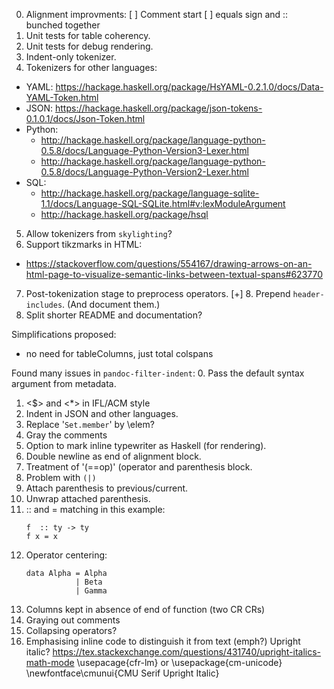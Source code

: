 0. Alignment improvments:
  [ ] Comment start
  [ ] equals sign and :: bunched together
1. Unit tests for table coherency.
2. Unit tests for debug rendering.
3. Indent-only tokenizer.
4. Tokenizers for other languages:
  - YAML: https://hackage.haskell.org/package/HsYAML-0.2.1.0/docs/Data-YAML-Token.html
  - JSON: https://hackage.haskell.org/package/json-tokens-0.1.0.1/docs/Json-Token.html
  - Python:
      * http://hackage.haskell.org/package/language-python-0.5.8/docs/Language-Python-Version3-Lexer.html
      * http://hackage.haskell.org/package/language-python-0.5.8/docs/Language-Python-Version2-Lexer.html
  - SQL:
      * http://hackage.haskell.org/package/language-sqlite-1.1/docs/Language-SQL-SQLite.html#v:lexModuleArgument
      * http://hackage.haskell.org/package/hsql
5. Allow tokenizers from `skylighting`?
6. Support tikzmarks in HTML:
  - https://stackoverflow.com/questions/554167/drawing-arrows-on-an-html-page-to-visualize-semantic-links-between-textual-spans#623770
7. Post-tokenization stage to preprocess operators.
[+] 8. Prepend `header-includes`. (And document them.)
9. Split shorter README and documentation?

Simplifications proposed:
* no need for tableColumns, just total colspans

Found many issues in `pandoc-filter-indent`:
0. Pass the default syntax argument from metadata.
1. <$> and <*> in IFL/ACM style
2. Indent in JSON and other languages.
3. Replace '`Set.member`' by \elem?
4. Gray the comments
5. Option to mark inline typewriter as Haskell (for rendering).
6. Double newline as end of alignment block.
7. Treatment of '(==op)' (operator and parenthesis block.
8. Problem with `(|)`
9. Attach parenthesis to previous/current.
10. Unwrap attached parenthesis.
11. :: and = matching in this example:
    ```
    f  :: ty -> ty
    f x = x
    ```
12. Operator centering:
    ```
    data Alpha = Alpha
               | Beta
               | Gamma
    ```
13. Columns kept in absence of end of function (two CR CRs)
14. Graying out comments
15. Collapsing operators?
16. Emphasising inline code to distinguish it from text (emph?)
    Upright italic?
    https://tex.stackexchange.com/questions/431740/upright-italics-math-mode
    \usepacage{cfr-lm}
    or
    \usepackage{cm-unicode}
    \newfontface\cmunui{CMU Serif Upright Italic}
